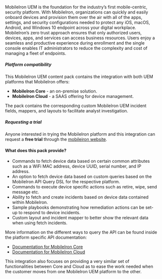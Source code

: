 MobileIron UEM is the foundation for the industry’s first mobile-centric, security platform. 
With MobileIron, organizations can quickly and easily onboard devices and provision them over the 
air with all of the apps, settings, and security configurations needed to protect any iOS, macOS, Android, and Windows 10 
endpoint across your digital workplace. 
MobileIron’s zero trust approach ensures that only authorized users, devices, apps, and services can access business resources.
 Users enjoy a seamless and productive experience during enrollment and the single console enables IT administrators 
 to reduce the complexity and cost of managing a fleet of endpoints.

##### Platform compatibility

This MobileIron UEM content pack contains the integration with both UEM platforms that MobileIron offers:

- **MobileIron Core** - an on-premise solution.
- **MobileIron Cloud** - a SAAS offering for device management.

The pack contains the corresponding custom MobileIron UEM incident fields, mappers, and layouts to facilitate analyst investigation.

##### Requesting a trial

Anyone interested in trying the MobileIron platform and this integration can request a **free trial** through the [mobileiron website](https://mobileiron.com).

#### What does this pack provide?

- Commands to fetch device data based on certain common attributes such as a WiFi MAC address, device UUID, serial number, and IP address.
- An option to fetch device data based on custom queries based on the MobileIron API Query DSL for the respective platform.
- Commands to execute device specific actions such as retire, wipe, send message etc. 
- Ability to fetch and create incidents based on device data contained within MobileIron.
- Sample playbooks demonstrating how remediation actions can be set-up to respond to device incidents.
- Custom layout and incident mapper to better show the relevant data when using fetch incidents.

More information on the different ways to query the API can be found inside the platform specific API documentation:

- [Documentation for MobileIron Core](https://forums.ivanti.com/s/mobileiron-core)
- [Documentation for MobileIron Cloud](https://forums.ivanti.com/s/mobileiron-cloud)

This integration also focuses on providing a very similar set of functionalities between Core and Cloud 
as to ease the work needed when the customer moves from one MobileIron UEM platform to the other.  
